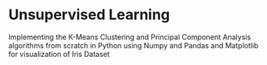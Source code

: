 # Unsupervised Learning 
 Implementing the K-Means Clustering and Principal Component Analysis algorithms from scratch in Python using Numpy and Pandas and Matplotlib for visualization of Iris Dataset
